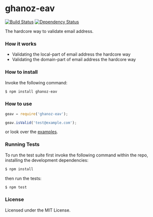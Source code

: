 ghanoz-eav
==========

[![Build Status](https://travis-ci.org/muhammadghazali/ghanoz-eav.png?branch=master)](https://travis-ci.org/muhammadghazali/ghanoz-eav)
[![Dependency Status](https://gemnasium.com/muhammadghazali/ghanoz-eav.png)](https://gemnasium.com/muhammadghazali/ghanoz-eav)

The hardcore way to validate email address.

### How it works

* Validating the local-part of email address the hardcore way
* Validating the domain-part of email address the hardcore way

### How to install

Invoke the following command:

```bash
$ npm install ghanoz-eav
```

### How to use

```javascript
geav = require('ghanoz-eav');

geav.isValid('test@example.com');
```

or look over the [examples](https://github.com/muhammadghazali/ghanoz-eav/tree/master/examples).

### Running Tests

To run the test suite first invoke the following command within the repo,
installing the development dependencies:

```bash
$ npm install
```

then run the tests:
```bash
$ npm test
```

### License

Licensed under the MIT License.